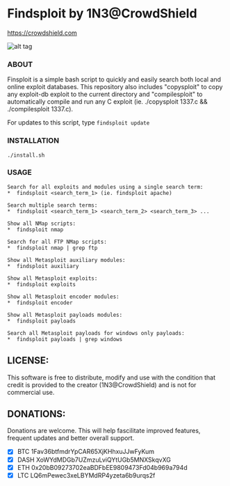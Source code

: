 # Findsploit by 1N3@CrowdShield
https://crowdshield.com

![alt tag](https://github.com/1N3/Findsploit/blob/master/findsploit.png)

### ABOUT
Finsploit is a simple bash script to quickly and easily search both local and online exploit databases. This repository also includes "copysploit" to copy any exploit-db exploit to the current directory and "compilesploit" to automatically compile and run any C exploit (ie. ./copysploit 1337.c && ./compilesploit 1337.c).

For updates to this script, type `findsploit update`

### INSTALLATION
```
./install.sh
```

### USAGE
```
Search for all exploits and modules using a single search term:
*  findsploit <search_term_1> (ie. findsploit apache)

Search multiple search terms:
*  findsploit <search_term_1> <search_term_2> <search_term_3> ...

Show all NMap scripts:
*  findsploit nmap 

Search for all FTP NMap scripts:
*  findsploit nmap | grep ftp

Show all Metasploit auxiliary modules:
*  findsploit auxiliary

Show all Metasploit exploits:
*  findsploit exploits

Show all Metasploit encoder modules:
*  findsploit encoder

Show all Metasploit payloads modules:
*  findsploit payloads

Search all Metasploit payloads for windows only payloads:
*  findsploit payloads | grep windows
```

## LICENSE:
This software is free to distribute, modify and use with the condition that credit is provided to the creator (1N3@CrowdShield) and is not for commercial use.

## DONATIONS:
Donations are welcome. This will help fascilitate improved features, frequent updates and better overall support.
- [x] BTC 1Fav36btfmdrYpCAR65XjKHhxuJJwFyKum
- [x] DASH XoWYdMDGb7UZmzuLviQYtUGb5MNXSkqvXG
- [x] ETH 0x20bB09273702eaBDFbEE9809473Fd04b969a794d
- [x] LTC LQ6mPewec3xeLBYMdRP4yzeta6b9urqs2f